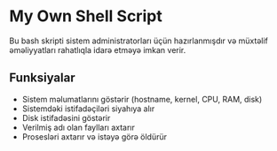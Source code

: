# My Own Shell Script

Bu bash skripti sistem administratorları üçün hazırlanmışdır və müxtəlif əməliyyatları rahatlıqla idarə etməyə imkan verir.

## Funksiyalar

- Sistem məlumatlarını göstərir (hostname, kernel, CPU, RAM, disk)
- Sistemdəki istifadəçiləri siyahıya alır
- Disk istifadəsini göstərir
- Verilmiş adı olan faylları axtarır
- Prosesləri axtarır və istəyə görə öldürür
